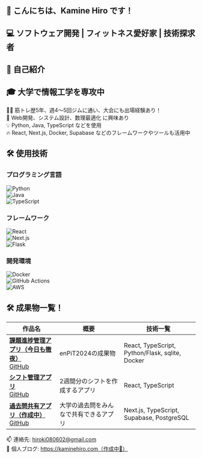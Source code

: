 ## 👋 こんにちは、Kamine Hiro です！

## 💻 ソフトウェア開発 | フィットネス愛好家 | 技術探求者

## 🌱 自己紹介

## 🎓 大学で情報工学を専攻中
🏋️‍♂️ 筋トレ歴5年、週4〜5回ジムに通い、大会にも出場経験あり！    
🚀 Web開発、システム設計、数理最適化 に興味あり  
💡 Python, Java, TypeScript などを使用  
🔥 React, Next.js, Docker, Supabase などのフレームワークやツールも活用中  

## 🛠 使用技術

### **プログラミング言語**  
![Python](https://img.shields.io/badge/Python-3776AB?logo=python)  
![Java](https://img.shields.io/badge/Java-007396?logo=java)  
![TypeScript](https://img.shields.io/badge/TypeScript-3178C6?logo=typescript)  

### **フレームワーク**  
![React](https://img.shields.io/badge/React-61DAFB?logo=react)  
![Next.js](https://img.shields.io/badge/Next.js-000000?logo=next.js)  
![Flask](https://img.shields.io/badge/Flask-000000?logo=flask)  

### **開発環境**  
![Docker](https://img.shields.io/badge/Docker-2496ED?logo=docker)  
![GitHub Actions](https://img.shields.io/badge/GitHub%20Actions-2088FF?logo=github-actions)  
![AWS](https://img.shields.io/badge/AWS-FF9900?logo=amazon-aws)  


## 🛠 成果物一覧！
 | 作品名 | 概要 | 技術一覧 |
|---|---|---|
| **[課題進捗管理アプリ（今日も徹夜）](https://enpit.parkudp.com/login)** <br> [GitHub](https://github.com/KamineHiro/enPiT2024.git) | enPiT2024の成果物 | React, TypeScript, Python/Flask, sqlite, Docker |
| **[シフト管理アプリ](https://kadekaru-shiftmanagement.vercel.app)** <br> [GitHub](https://github.com/KamineHiro/kadekaru_shiftmanagement.git) | 2週間分のシフトを作成するアプリ | React, TypeScript |
| **[過去問共有アプリ（作成中）](https://kakomon-share.vercel.app)** <br> [GitHub](https://github.com/KamineHiro/kakomon_kanri_app.git) | 大学の過去問をみんなで共有できるアプリ | Next.js, TypeScript, Supabase, PostgreSQL |
 

📫 連絡先: hiroki080602@gmail.com  
🔗 個人ブログ: https://kaminehiro.com（作成中🥺）

